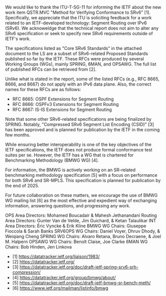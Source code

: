We would like to thank the ITU-T-SG-11 for informing the IETF about the new work item
QSTR.MVC "Method for Verifying Conformance to SRv6" [1]. Specifically, we appreciate
that the ITU is soliciting feedback for a work related to an IETF-developed
technology: Segment Routing over IPv6 (SRv6). We acknoweldge that the technical report
does not aim to alter any SRv6 specification or seek to specify new SRv6 requirements outside of IETF's work.

The specifications listed as "Core SRv6 Standards" in the attached document to
the LS are a subset of SRv6-related Proposed Standards published so far by the IETF.
These RFCs were produced by several Working Groups (WGs), mainly SPRING, 6MAN, and OPSAWG.
The full list of published RFCs can be retrieved from [2].

Unlike what is stated in the report, some of the listed RFCs (e.g., RFC 8665, 8666, and 8667) do not
apply with an IPv6 data plane. Also, the correct names for these RFCs are as follows:

   * RFC 8665: OSPF Extensions for Segment Routing
   * RFC 8666: OSPFv3 Extensions for Segment Routing
   * RFC 8667: IS-IS Extensions for Segment Routing

Note that some other SRv6-related specifications are being finalized by SPRING.
Notably, "Compressed SRv6 Segment List Encoding (CSID)" [3] has been approved
and is planned for publication by the IETF in the coming few months.

While ensuring better interoperability is one of the key objectives of the IETF
specifications, the IETF does not produce formal conformance test suites per se. However, the IETF
has a WG that is chartered for Benchmarking Methodology (BMWG WG) [4].

For information, the BMWG is actively working on an SR-related benchmarking
methodology specification [5] with a focus on performance for both SRv6 and SR-MPLS.
This specification is planned for publication by the end of 2025.
 
For future collaboration on these matters, we encourage the use of BMWG WG mailing list [6]
as the most effective and expedient way of exchanging information, answering questions,
and progressing any work.
 

OPS Area Directors: Mohamed Boucadair & Mahesh Jethanandani
Routing Area Directors: Gunter Van de Velde, Jim Guichard, & Ketan Talaulikar
INT Area Directors: Éric Vyncke & Erik Kline
BMWG WG Chairs: Giuseppe Fioccola & Sarah Banks
SRV6OPS WG Chairs: Daniel Voyer, Dhruv Dhody, & Weiqiang Cheng
SPRING WG Chairs: Alvaro Retana, Bruno Decraene, &  Joel M. Halpern
OPSAWG WG Chairs: Benoît Claise, Joe Clarke
6MAN WG Chairs: Bob Hinden, Jen Linkova

* [1] https://datatracker.ietf.org/liaison/1983/
* [2] https://datatracker.ietf.org/
* [3] https://datatracker.ietf.org/doc/draft-ietf-spring-srv6-srh-compression/
* [4] https://datatracker.ietf.org/group/bmwg/about/
* [5] https://datatracker.ietf.org/doc/draft-ietf-bmwg-sr-bench-meth/
* [6] https://www.ietf.org/mailman/listinfo/bmwg
